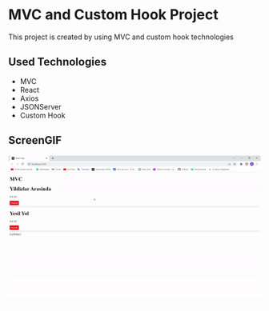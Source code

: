 # MVC and Custom Hook Project

This project is created by using MVC and custom hook technologies

## Used Technologies

<ul>
  <li>MVC</li>
  <li>React</li>
  <li>Axios</li>
  <li>JSONServer</li>
  <li>Custom Hook</li>
</ul>

## ScreenGIF

![](screen3.gif)